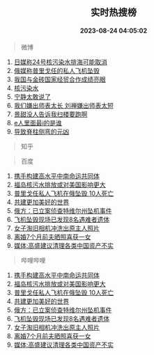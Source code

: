 <div align="center"><h2>实时热搜榜</h2><h4>2023-08-24 04:05:02</h4></div>

> 微博  

1. [日媒称24号核污染水排海可能取消](https://s.weibo.com/weibo?q=%23%E6%97%A5%E5%AA%92%E7%A7%B024%E5%8F%B7%E6%A0%B8%E6%B1%A1%E6%9F%93%E6%B0%B4%E6%8E%92%E6%B5%B7%E5%8F%AF%E8%83%BD%E5%8F%96%E6%B6%88%23&t=31&band_rank=1&Refer=top)<br />
2. [俄媒称普里戈任的私人飞机坠毁](https://s.weibo.com/weibo?q=%23%E4%BF%84%E5%AA%92%E7%A7%B0%E6%99%AE%E9%87%8C%E6%88%88%E4%BB%BB%E7%9A%84%E7%A7%81%E4%BA%BA%E9%A3%9E%E6%9C%BA%E5%9D%A0%E6%AF%81%23&t=31&band_rank=2&Refer=top)<br />
3. [我国与金砖国家经贸合作成绩亮眼](https://s.weibo.com/weibo?q=%23%E6%88%91%E5%9B%BD%E4%B8%8E%E9%87%91%E7%A0%96%E5%9B%BD%E5%AE%B6%E7%BB%8F%E8%B4%B8%E5%90%88%E4%BD%9C%E6%88%90%E7%BB%A9%E4%BA%AE%E7%9C%BC%23&t=31&band_rank=3&Refer=top)<br />
4. [核污染水](https://s.weibo.com/weibo?q=%E6%A0%B8%E6%B1%A1%E6%9F%93%E6%B0%B4&t=31&band_rank=4&Refer=top)<br />
5. [宁静太敢说了](https://s.weibo.com/weibo?q=%E5%AE%81%E9%9D%99%E5%A4%AA%E6%95%A2%E8%AF%B4%E4%BA%86&t=31&band_rank=5&Refer=top)<br />
6. [我们嫌出师表太长 刘禅嫌出师表太短](https://s.weibo.com/weibo?q=%E6%88%91%E4%BB%AC%E5%AB%8C%E5%87%BA%E5%B8%88%E8%A1%A8%E5%A4%AA%E9%95%BF%20%E5%88%98%E7%A6%85%E5%AB%8C%E5%87%BA%E5%B8%88%E8%A1%A8%E5%A4%AA%E7%9F%AD&t=31&band_rank=6&Refer=top)<br />
7. [景甜没人告诉我扫楼要跑啊](https://s.weibo.com/weibo?q=%23%E6%99%AF%E7%94%9C%E6%B2%A1%E4%BA%BA%E5%91%8A%E8%AF%89%E6%88%91%E6%89%AB%E6%A5%BC%E8%A6%81%E8%B7%91%E5%95%8A%23&t=31&band_rank=7&Refer=top)<br />
8. [e人里面最i的是谁](https://s.weibo.com/weibo?q=%23e%E4%BA%BA%E9%87%8C%E9%9D%A2%E6%9C%80i%E7%9A%84%E6%98%AF%E8%B0%81%23&t=31&band_rank=8&Refer=top)<br />
9. [导致脊柱侧弯的元凶](https://s.weibo.com/weibo?q=%E5%AF%BC%E8%87%B4%E8%84%8A%E6%9F%B1%E4%BE%A7%E5%BC%AF%E7%9A%84%E5%85%83%E5%87%B6&t=31&band_rank=9&Refer=top)<br />

> 知乎  


> 百度  

1. [携手构建高水平中南命运共同体](https://www.baidu.com/s?wd=%E6%90%BA%E6%89%8B%E6%9E%84%E5%BB%BA%E9%AB%98%E6%B0%B4%E5%B9%B3%E4%B8%AD%E5%8D%97%E5%91%BD%E8%BF%90%E5%85%B1%E5%90%8C%E4%BD%93&sa=fyb_news&rsv_dl=fyb_news)<br />
2. [福岛核污水排放或对美国影响更大](https://www.baidu.com/s?wd=%E7%A6%8F%E5%B2%9B%E6%A0%B8%E6%B1%A1%E6%B0%B4%E6%8E%92%E6%94%BE%E6%88%96%E5%AF%B9%E7%BE%8E%E5%9B%BD%E5%BD%B1%E5%93%8D%E6%9B%B4%E5%A4%A7&sa=fyb_news&rsv_dl=fyb_news)<br />
3. [普里戈任私人飞机在俄坠毁 10人死亡](https://www.baidu.com/s?wd=%E6%99%AE%E9%87%8C%E6%88%88%E4%BB%BB%E7%A7%81%E4%BA%BA%E9%A3%9E%E6%9C%BA%E5%9C%A8%E4%BF%84%E5%9D%A0%E6%AF%81+10%E4%BA%BA%E6%AD%BB%E4%BA%A1&sa=fyb_news&rsv_dl=fyb_news)<br />
4. [共建更加美好的世界](https://www.baidu.com/s?wd=%E5%85%B1%E5%BB%BA%E6%9B%B4%E5%8A%A0%E7%BE%8E%E5%A5%BD%E7%9A%84%E4%B8%96%E7%95%8C&sa=fyb_news&rsv_dl=fyb_news)<br />
5. [俄方：已立案侦查特维尔州坠机事件](https://www.baidu.com/s?wd=%E4%BF%84%E6%96%B9%EF%BC%9A%E5%B7%B2%E7%AB%8B%E6%A1%88%E4%BE%A6%E6%9F%A5%E7%89%B9%E7%BB%B4%E5%B0%94%E5%B7%9E%E5%9D%A0%E6%9C%BA%E4%BA%8B%E4%BB%B6&sa=fyb_news&rsv_dl=fyb_news)<br />
6. [飞机坠毁现场已发现8名遇难者遗体](https://www.baidu.com/s?wd=%E9%A3%9E%E6%9C%BA%E5%9D%A0%E6%AF%81%E7%8E%B0%E5%9C%BA%E5%B7%B2%E5%8F%91%E7%8E%B08%E5%90%8D%E9%81%87%E9%9A%BE%E8%80%85%E9%81%97%E4%BD%93&sa=fyb_news&rsv_dl=fyb_news)<br />
7. [女子淘旧相机冲洗出原主人照片](https://www.baidu.com/s?wd=%E5%A5%B3%E5%AD%90%E6%B7%98%E6%97%A7%E7%9B%B8%E6%9C%BA%E5%86%B2%E6%B4%97%E5%87%BA%E5%8E%9F%E4%B8%BB%E4%BA%BA%E7%85%A7%E7%89%87&sa=fyb_news&rsv_dl=fyb_news)<br />
8. [离婚7个月前夫晒照喜获一女](https://www.baidu.com/s?wd=%E7%A6%BB%E5%A9%9A7%E4%B8%AA%E6%9C%88%E5%89%8D%E5%A4%AB%E6%99%92%E7%85%A7%E5%96%9C%E8%8E%B7%E4%B8%80%E5%A5%B3&sa=fyb_news&rsv_dl=fyb_news)<br />
9. [媒体:高盛建议清理各类中国资产不实](https://www.baidu.com/s?wd=%E5%AA%92%E4%BD%93%3A%E9%AB%98%E7%9B%9B%E5%BB%BA%E8%AE%AE%E6%B8%85%E7%90%86%E5%90%84%E7%B1%BB%E4%B8%AD%E5%9B%BD%E8%B5%84%E4%BA%A7%E4%B8%8D%E5%AE%9E&sa=fyb_news&rsv_dl=fyb_news)<br />

> 哔哩哔哩  

1. [携手构建高水平中南命运共同体](https://www.baidu.com/s?wd=%E6%90%BA%E6%89%8B%E6%9E%84%E5%BB%BA%E9%AB%98%E6%B0%B4%E5%B9%B3%E4%B8%AD%E5%8D%97%E5%91%BD%E8%BF%90%E5%85%B1%E5%90%8C%E4%BD%93&sa=fyb_news&rsv_dl=fyb_news)<br />
2. [福岛核污水排放或对美国影响更大](https://www.baidu.com/s?wd=%E7%A6%8F%E5%B2%9B%E6%A0%B8%E6%B1%A1%E6%B0%B4%E6%8E%92%E6%94%BE%E6%88%96%E5%AF%B9%E7%BE%8E%E5%9B%BD%E5%BD%B1%E5%93%8D%E6%9B%B4%E5%A4%A7&sa=fyb_news&rsv_dl=fyb_news)<br />
3. [普里戈任私人飞机在俄坠毁 10人死亡](https://www.baidu.com/s?wd=%E6%99%AE%E9%87%8C%E6%88%88%E4%BB%BB%E7%A7%81%E4%BA%BA%E9%A3%9E%E6%9C%BA%E5%9C%A8%E4%BF%84%E5%9D%A0%E6%AF%81+10%E4%BA%BA%E6%AD%BB%E4%BA%A1&sa=fyb_news&rsv_dl=fyb_news)<br />
4. [共建更加美好的世界](https://www.baidu.com/s?wd=%E5%85%B1%E5%BB%BA%E6%9B%B4%E5%8A%A0%E7%BE%8E%E5%A5%BD%E7%9A%84%E4%B8%96%E7%95%8C&sa=fyb_news&rsv_dl=fyb_news)<br />
5. [俄方：已立案侦查特维尔州坠机事件](https://www.baidu.com/s?wd=%E4%BF%84%E6%96%B9%EF%BC%9A%E5%B7%B2%E7%AB%8B%E6%A1%88%E4%BE%A6%E6%9F%A5%E7%89%B9%E7%BB%B4%E5%B0%94%E5%B7%9E%E5%9D%A0%E6%9C%BA%E4%BA%8B%E4%BB%B6&sa=fyb_news&rsv_dl=fyb_news)<br />
6. [飞机坠毁现场已发现8名遇难者遗体](https://www.baidu.com/s?wd=%E9%A3%9E%E6%9C%BA%E5%9D%A0%E6%AF%81%E7%8E%B0%E5%9C%BA%E5%B7%B2%E5%8F%91%E7%8E%B08%E5%90%8D%E9%81%87%E9%9A%BE%E8%80%85%E9%81%97%E4%BD%93&sa=fyb_news&rsv_dl=fyb_news)<br />
7. [女子淘旧相机冲洗出原主人照片](https://www.baidu.com/s?wd=%E5%A5%B3%E5%AD%90%E6%B7%98%E6%97%A7%E7%9B%B8%E6%9C%BA%E5%86%B2%E6%B4%97%E5%87%BA%E5%8E%9F%E4%B8%BB%E4%BA%BA%E7%85%A7%E7%89%87&sa=fyb_news&rsv_dl=fyb_news)<br />
8. [离婚7个月前夫晒照喜获一女](https://www.baidu.com/s?wd=%E7%A6%BB%E5%A9%9A7%E4%B8%AA%E6%9C%88%E5%89%8D%E5%A4%AB%E6%99%92%E7%85%A7%E5%96%9C%E8%8E%B7%E4%B8%80%E5%A5%B3&sa=fyb_news&rsv_dl=fyb_news)<br />
9. [媒体:高盛建议清理各类中国资产不实](https://www.baidu.com/s?wd=%E5%AA%92%E4%BD%93%3A%E9%AB%98%E7%9B%9B%E5%BB%BA%E8%AE%AE%E6%B8%85%E7%90%86%E5%90%84%E7%B1%BB%E4%B8%AD%E5%9B%BD%E8%B5%84%E4%BA%A7%E4%B8%8D%E5%AE%9E&sa=fyb_news&rsv_dl=fyb_news)<br />
